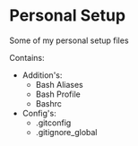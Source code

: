 # Personal Setup

Some of my personal setup files

Contains:

- Addition's:
    - Bash Aliases
    - Bash Profile
    - Bashrc
- Config's:
    - .gitconfig
    - .gitignore_global

